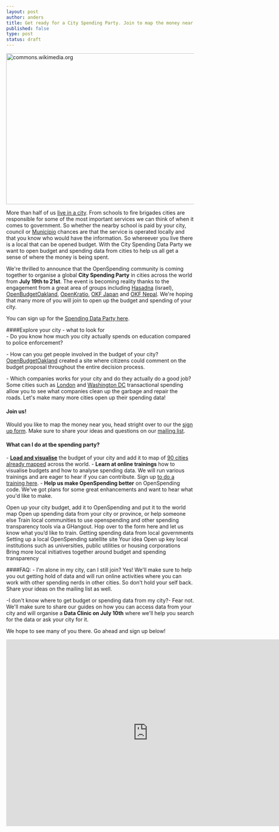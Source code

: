 ```yaml
---
layout: post
author: anders
title: Get ready for a City Spending Party. Join to map the money near you!
published: false
type: post
status: draft
---
```


<a href="http://www.flickr.com/photos/94746900@N06/9155317160/" title="lagos_lite by anderspedersenOKF, on Flickr"><img src="http://farm6.staticflickr.com/5516/9155317160_2fde6deae9_z.jpg" width="540" height="404" alt="commons.wikimedia.org"></a>

More than half of us [live in a city](http://www.unfpa.org/pds/urbanization.htm). From schools to fire brigades cities are responsible for some of the most important services we can think of when it comes to government. So whether the nearby school is paid by your city, council or [Município](http://en.wikipedia.org/wiki/Municipalities_of_Brazil) chances are that the service is operated locally and that you know who would have the information. So whereever you live there is a local that can be opened budget. With the City Spending Data Party we want to open budget and spending data from cities to help us all get a sense of where the money is being spent.

We're thrilled to announce that the OpenSpending community is coming together to organise a global **City Spending Party** in cities across the world from **July 19th to 21st**. The event is becoming reality thanks to the engagement from a great area of groups including [Hasadna](http://www.hasadna.org.il/en/) (israel), [OpenBudgetOakland](http://openbudgetoakland.org/), [OpenKratio](openkratio.org/), [OKF Japan](http://spending.jp/) and [OKF Nepal](https://twitter.com/okfn_np). We're hoping that many more of you will join to open up the budget and spending of your city. 

You can sign up for the [Spending Data Party here](https://docs.google.com/a/okfn.org/forms/d/1uHNAh9cfP_F5nudGfhV8t0XnNPmFL7cXhkuqWHAMaR4/viewform).

####Explore your city - what to look for<br>
<il>- Do you know how much you city actually spends on education compared to police enforcement?</il>

<il>- How can you get people involved in the budget of your city?
[OpenBudgetOakland](http://openbudgetoakland.org/mayor_13-15_proposed.html) created a site where citizens could comment on the budget proposal throughout the entire decision process. 

<il>- Which companies works for your city and do they actually do a good job?</il>
Some cities such as [London](http://openspending.org/gb-local-gla) and [Washington DC](http://openspending.org/dc-vendors-contractors) transactional spending allow you to see what companies clean up the garbage and repair the roads. Let's make many more cities open up their spending data! 

#### Join us!
Would you like to map the money near you, head stright over to our the [sign up form](https://docs.google.com/a/okfn.org/forms/d/1uHNAh9cfP_F5nudGfhV8t0XnNPmFL7cXhkuqWHAMaR4/viewform). Make sure to share your ideas and questions on our [mailing list](lists.okfn.org/mailman/listinfo/openspending). 

#### What can I do at tbe spending party?
<il>- **[Load and visualise](http://openspending.org/datasets/new)** the budget of your city and add it to map of [90 cities already mapped](http://apps.openspending.org/maps/) across the world.</il>
<il>- **Learn at online trainings** how to visualise budgets and how to analyse spending data. We will run various trainings and are eager to hear if you can contribute. Sign up [to do a training here](https://docs.google.com/a/okfn.org/forms/d/17diF5_alj37kvcY_2Oqx90xKz1aHJtjgVsXmL3yrHlY/viewform).</il>
<il>- **Help us make OpenSpending better** on OpenSpending code. We've got plans for some great enhancements and want to hear what you'd like to make.</il>  

Open up your city budget, add it to OpenSpending and put it to the world map Open up spending data from your city or province, or help someone else   Train local communities to use openspending and other spending transparency tools via a GHangout. Hop over to the form here and let us know what you’d like to train. Getting spending data from local governments  Setting up a local OpenSpending satellite site Your idea  Open up key local institutions such as universities, public utilities or housing corporations Bring more local initiatives together around budget and spending transparency 

####FAQ:
<il>- I'm alone in my city, can I still join? </il> 
Yes! We'll make sure to help you out getting hold of data and will run online activities where you can work with other spending nerds in other cities. So don't hold your self back. Share your ideas on the mailing list as well. 

<il>-I don't know where to get budget or spending data from my city?<il>-
Fear not. We'll make sure to share our guides on how you can access data from your city and will organise a **Data Clinic on July 10th** where we'll help you search for the data or ask your city for it.

We hope to see many of you there. Go ahead and sign up below!

<iframe src="https://docs.google.com/forms/d/1uHNAh9cfP_F5nudGfhV8t0XnNPmFL7cXhkuqWHAMaR4/viewform?embedded=true" width="760" height="500" frameborder="0" marginheight="0" marginwidth="0">Loading...</iframe>
